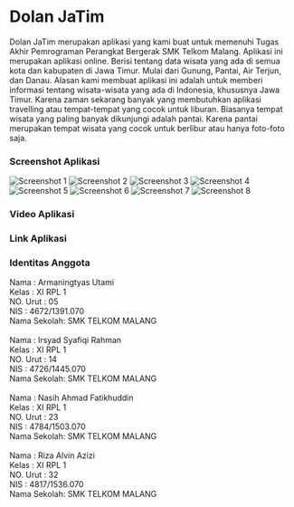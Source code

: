 # Dolan JaTim
Dolan JaTim merupakan aplikasi yang kami buat untuk memenuhi Tugas Akhir Pemrograman Perangkat Bergerak SMK Telkom Malang. Aplikasi ini merupakan aplikasi online. Berisi tentang data wisata yang ada di semua kota dan kabupaten di Jawa Timur. Mulai dari Gunung, Pantai, Air Terjun, dan Danau. Alasan kami membuat aplikasi ini adalah untuk memberi informasi tentang wisata-wisata yang ada di Indonesia, khususnya Jawa Timur. Karena zaman sekarang banyak yang membutuhkan aplikasi travelling atau tempat-tempat yang cocok untuk liburan. Biasanya tempat wisata yang paling banyak dikunjungi adalah pantai. Karena pantai merupakan tempat wisata yang cocok untuk berlibur atau hanya foto-foto saja.
  
### Screenshot Aplikasi
![Screenshot 1](https://s30.postimg.org/5hf341j29/home.png)
![Screenshot 2](https://s23.postimg.org/lt8bdgscr/image.png)
![Screenshot 3](https://s28.postimg.org/5z6vu1eot/image.png)
![Screenshot 4](https://s16.postimg.org/60frrmdk5/image.png)
![Screenshot 5](https://s27.postimg.org/ogexr2kbn/airterjun.png)
![Screenshot 6](https://s18.postimg.org/u1c1s11rt/danau.png)
![Screenshot 7](https://s23.postimg.org/rn3ghmmd7/gunung.png)
![Screenshot 8](https://s18.postimg.org/ddm1n3gft/pantai.png)
<br>

### Video Aplikasi

### Link Aplikasi

### Identitas Anggota
Nama        : Armaningtyas Utami <br>
Kelas       : XI RPL 1 <br>
NO. Urut    : 05 <br>
NIS         : 4672/1391.070 <br>
Nama Sekolah: SMK TELKOM MALANG
<br><br>
Nama        : Irsyad Syafiqi Rahman <br>
Kelas       : XI RPL 1 <br>
NO. Urut    : 14 <br>
NIS         : 4726/1445.070 <br>
Nama Sekolah: SMK TELKOM MALANG
<br><br>
Nama        : Nasih Ahmad Fatikhuddin <br>
Kelas       : XI RPL 1 <br>
NO. Urut    : 23 <br>
NIS         : 4784/1503.070 <br>
Nama Sekolah: SMK TELKOM MALANG
<br><br>
Nama        : Riza Alvin Azizi <br>
Kelas       : XI RPL 1 <br>
NO. Urut    : 32 <br>
NIS         : 4817/1536.070 <br>
Nama Sekolah: SMK TELKOM MALANG
